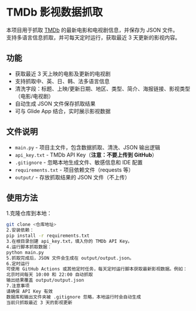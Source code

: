 # TMDb 影视数据抓取
本项目用于抓取 [TMDb](https://www.themoviedb.org/) 的最新电影和电视剧信息，并保存为 JSON 文件。  
支持多语言信息抓取，并可每天定时运行，获取最近 3 天更新的影视内容。

## 功能
- 获取最近 3 天上映的电影及更新的电视剧
- 支持抓取中、英、日、韩、法多语言信息
- 清洗字段：标题、上映/更新日期、地区、类型、简介、海报链接、影视类型（电影/电视剧）
- 自动生成 JSON 文件保存抓取结果
- 可与 Glide App 结合，实时展示影视数据

## 文件说明
- `main.py` - 项目主文件，包含数据抓取、清洗、JSON 输出逻辑
- `api_key.txt` - TMDb API Key（**注意：不要上传到 GitHub**）
- `.gitignore` - 忽略本地生成文件、敏感信息和 IDE 配置
- `requirements.txt` - 项目依赖文件（requests 等）
- `output/` - 存放抓取结果的 JSON 文件（不上传）

## 使用方法
1.克隆仓库到本地：
```bash
git clone <仓库地址>
2.安装依赖：
pip install -r requirements.txt
3.在根目录创建 api_key.txt，填入你的 TMDb API Key。
4.运行脚本抓取数据：
python main.py
5.抓取完成后，JSON 文件会生成在 output/output.json。
6.定时运行
可使用 GitHub Actions 或其他定时任务，每天定时运行脚本获取最新影视数据。例如：
北京时间每天 10:00 和 22:00 自动抓取
输出结果覆盖 output/output.json
7.注意事项
请确保 API Key 有效
数据库和输出文件夹被 .gitignore 忽略，本地运行时会自动生成
当前只抓取最近 3 天的影视更新
